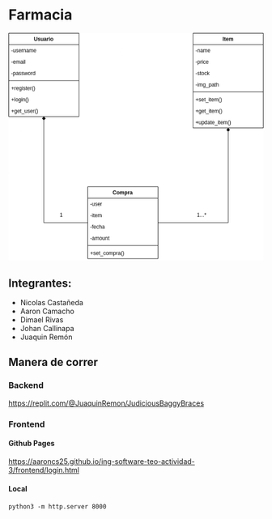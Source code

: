 # Farmacia
![Diagrama de clases](diagrama.png)

## Integrantes:
* Nicolas Castañeda
* Aaron Camacho
* Dimael Rivas
* Johan Callinapa
* Juaquin Remón

## Manera de correr 

### Backend

https://replit.com/@JuaquinRemon/JudiciousBaggyBraces

### Frontend

#### Github Pages
https://aaroncs25.github.io/ing-software-teo-actividad-3/frontend/login.html

#### Local

~~~ 
python3 -m http.server 8000
~~~
